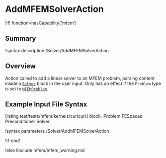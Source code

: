 # AddMFEMSolverAction

!if! function=hasCapability('mfem')

## Summary

!syntax description /Solver/AddMFEMSolverAction

## Overview

Action called to add a linear solver to an MFEM problem, parsing content inside a
[`Solver`](source/mfem/solvers/MFEMSolverBase.md) block in the user input. Only has an effect if the
`Problem` type is set to [`MFEMProblem`](source/mfem/problem/MFEMProblem.md).

## Example Input File Syntax

!listing test/tests/mfem/kernels/curlcurl.i block=Problem FESpaces Preconditioner Solver

!syntax parameters /Solver/AddMFEMSolverAction

!if-end!

!else
!include mfem/mfem_warning.md
